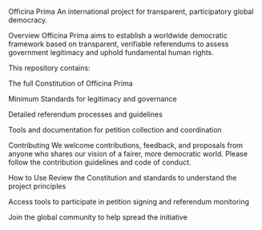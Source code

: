 Officina Prima
An international project for transparent, participatory global democracy.

Overview
Officina Prima aims to establish a worldwide democratic framework based on transparent, verifiable referendums to assess government legitimacy and uphold fundamental human rights.

This repository contains:

The full Constitution of Officina Prima

Minimum Standards for legitimacy and governance

Detailed referendum processes and guidelines

Tools and documentation for petition collection and coordination

Contributing
We welcome contributions, feedback, and proposals from anyone who shares our vision of a fairer, more democratic world. Please follow the contribution guidelines and code of conduct.

How to Use
Review the Constitution and standards to understand the project principles

Access tools to participate in petition signing and referendum monitoring

Join the global community to help spread the initiative

